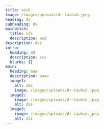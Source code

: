 ```yaml
---
title: asik
image: /images/uploads/dr-tauhid.jpeg
heading: ds
subheading: ds
mainpitch:
  title: sds
  description: asd
description: dss
intro:
  heading: dd
  description: sss
  blurbs: []
main:
  heading: aaa
  description: aaaa
  image1:
    alt: ads
    image: /images/uploads/dr-tauhid.jpeg
  image2:
    image: /images/uploads/dr-tauhid.jpeg
    alt: dss
  image3:
    image: /images/uploads/dr-tauhid.jpeg
    alt: dss
---
```

